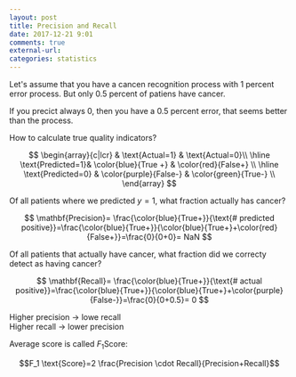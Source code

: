 ```yaml
---
layout: post
title: Precision and Recall
date: 2017-12-21 9:01
comments: true
external-url:
categories: statistics
---
```


Let's assume that you have a cancen recognition process with 1 percent error process. But only 0.5 percent of patiens have cancer.

If you precict always 0, then you have a 0.5 percent error, that seems better than the process.

How to calculate true quality indicators?

$$
\begin{array}{c|lcr}
 & \text{Actual=1} & \text{Actual=0}\\
\hline
 \text{Predicted=1}& \color{blue}{True +} & \color{red}{False+} \\
\hline
\text{Predicted=0} & \color{purple}{False-} & \color{green}{True-} \\
\end{array}
$$

Of all patients where we predicted $y = 1$, what fraction actually has cancer?  

$$
\mathbf{Precision}= \frac{\color{blue}{True+}}{\text{# predicted positive}}=\frac{\color{blue}{True+}}{\color{blue}{True+}+\color{red}{False+}}=\frac{0}{0+0}= NaN
$$

Of all patients that actually have cancer, what fraction did we correcty detect as having cancer?

$$
\mathbf{Recall}= \frac{\color{blue}{True+}}{\text{# actual positive}}=\frac{\color{blue}{True+}}{\color{blue}{True+}+\color{purple}{False-}}=\frac{0}{0+0.5}= 0
$$

Higher precision $\rightarrow$ lowe recall    
Higher recall $\rightarrow$ lower precision  

Average score is called $F_1 \text{Score}$:  

$$F_1 \text{Score}=2 \frac{Precision \cdot Recall}{Precision+Recall}$$
